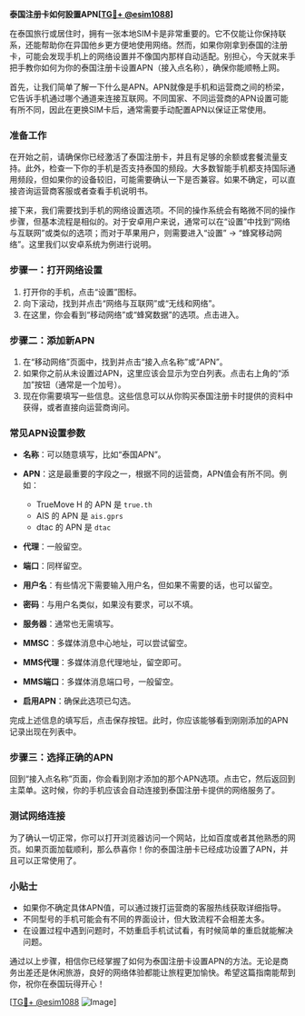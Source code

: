 **泰国注册卡如何設置APN[[TG💪+ @esim1088](https://t.me/s/esim1088)]**

在泰国旅行或居住时，拥有一张本地SIM卡是非常重要的。它不仅能让你保持联系，还能帮助你在异国他乡更方便地使用网络。然而，如果你刚拿到泰国的注册卡，可能会发现手机上的网络设置并不像国内那样自动适配。别担心，今天就来手把手教你如何为你的泰国注册卡设置APN（接入点名称），确保你能顺畅上网。

首先，让我们简单了解一下什么是APN。APN就像是手机和运营商之间的桥梁，它告诉手机通过哪个通道来连接互联网。不同国家、不同运营商的APN设置可能有所不同，因此在更换SIM卡后，通常需要手动配置APN以保证正常使用。

### 准备工作

在开始之前，请确保你已经激活了泰国注册卡，并且有足够的余额或套餐流量支持。此外，检查一下你的手机是否支持泰国的频段。大多数智能手机都支持国际通用频段，但如果你的设备较旧，可能需要确认一下是否兼容。如果不确定，可以直接咨询运营商客服或者查看手机说明书。

接下来，我们需要找到手机的网络设置选项。不同的操作系统会有略微不同的操作步骤，但基本流程是相似的。对于安卓用户来说，通常可以在“设置”中找到“网络与互联网”或类似的选项；而对于苹果用户，则需要进入“设置” -> “蜂窝移动网络”。这里我们以安卓系统为例进行说明。

### 步骤一：打开网络设置

1. 打开你的手机，点击“设置”图标。
2. 向下滚动，找到并点击“网络与互联网”或“无线和网络”。
3. 在这里，你会看到“移动网络”或“蜂窝数据”的选项。点击进入。

### 步骤二：添加新APN

1. 在“移动网络”页面中，找到并点击“接入点名称”或“APN”。
2. 如果你之前从未设置过APN，这里应该会显示为空白列表。点击右上角的“添加”按钮（通常是一个加号）。
3. 现在你需要填写一些信息。这些信息可以从你购买泰国注册卡时提供的资料中获得，或者直接向运营商询问。

### 常见APN设置参数

- **名称**：可以随意填写，比如“泰国APN”。
- **APN**：这是最重要的字段之一，根据不同的运营商，APN值会有所不同。例如：
  - TrueMove H 的 APN 是 `true.th`
  - AIS 的 APN 是 `ais.gprs`
  - dtac 的 APN 是 `dtac`

- **代理**：一般留空。
- **端口**：同样留空。
- **用户名**：有些情况下需要输入用户名，但如果不需要的话，也可以留空。
- **密码**：与用户名类似，如果没有要求，可以不填。
- **服务器**：通常也无需填写。
- **MMSC**：多媒体消息中心地址，可以尝试留空。
- **MMS代理**：多媒体消息代理地址，留空即可。
- **MMS端口**：多媒体消息端口号，一般留空。
- **启用APN**：确保此选项已勾选。

完成上述信息的填写后，点击保存按钮。此时，你应该能够看到刚刚添加的APN记录出现在列表中。

### 步骤三：选择正确的APN

回到“接入点名称”页面，你会看到刚才添加的那个APN选项。点击它，然后返回到主菜单。这时候，你的手机应该会自动连接到泰国注册卡提供的网络服务了。

### 测试网络连接

为了确认一切正常，你可以打开浏览器访问一个网站，比如百度或者其他熟悉的网页。如果页面加载顺利，那么恭喜你！你的泰国注册卡已经成功设置了APN，并且可以正常使用了。

### 小贴士

- 如果你不确定具体APN值，可以通过拨打运营商的客服热线获取详细指导。
- 不同型号的手机可能会有不同的界面设计，但大致流程不会相差太多。
- 在设置过程中遇到问题时，不妨重启手机试试看，有时候简单的重启就能解决问题。

通过以上步骤，相信你已经掌握了如何为泰国注册卡设置APN的方法。无论是商务出差还是休闲旅游，良好的网络体验都能让旅程更加愉快。希望这篇指南能帮到你，祝你在泰国玩得开心！

[[TG💪+ @esim1088](https://t.me/s/esim1088) ![Image](https://i.postimg.cc/4NQfJmqS/Snipaste-2025-05-13-00-14-12.png)]